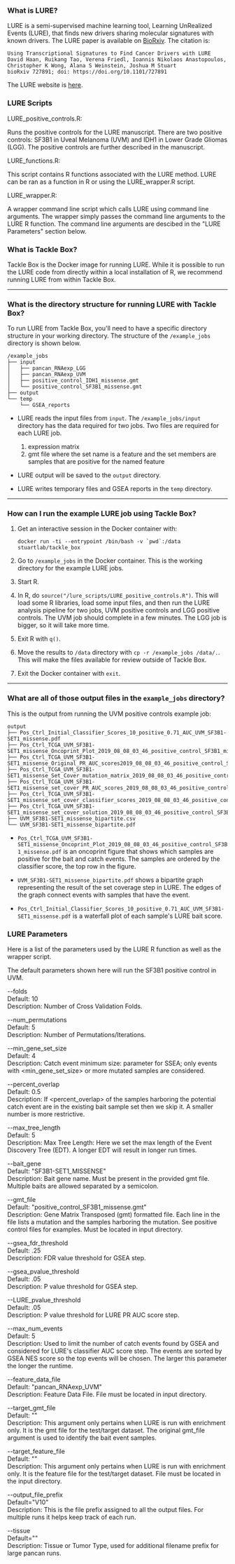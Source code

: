 ### What is LURE?

LURE is a semi-supervised machine learning tool, Learning UnRealized Events (LURE), that finds new drivers sharing molecular signatures with known drivers. The LURE paper is available on [BioRxiv](https://www.biorxiv.org/content/10.1101/727891v1). The citation is:


    Using Transcriptional Signatures to Find Cancer Drivers with LURE
    David Haan, Ruikang Tao, Verena Friedl, Ioannis Nikolaos Anastopoulos, Christopher K Wong, Alana S Weinstein, Joshua M Stuart
    bioRxiv 727891; doi: https://doi.org/10.1101/727891


The LURE website is [here](https://sysbiowiki.soe.ucsc.edu/lure).

### LURE Scripts

LURE_positive_controls.R: 

Runs the positive controls for the LURE manuscript. There are two positive controls: SF3B1 in Uveal Melanoma (UVM) and IDH1 in Lower Grade Gliomas (LGG). The positive controls are further described in the manuscript.

LURE_functions.R: 

This script contains R functions associated with the LURE method. LURE can be ran as a function in R or using the LURE_wrapper.R script.

LURE_wrapper.R: 

A wrapper command line script which calls LURE using command line arguments. The wrapper simply passes the command line arguments to the LURE R function. The command line arguments are descibed in the "LURE Parameters" section below.

### What is Tackle Box?

Tackle Box is the Docker image for running LURE. While it is possible to run the LURE code from directly within a local installation of R, we recommend running LURE from within Tackle Box.

---
### What is the directory structure for running LURE with Tackle Box?

To run LURE from Tackle Box, you'll need to have a specific directory structure in your working directory. The structure of the `/example_jobs` directory is shown below.


    /example_jobs
    ├── input
    │   ├── pancan_RNAexp_LGG
    │   ├── pancan_RNAexp_UVM
    │   ├── positive_control_IDH1_missense.gmt
    │   └── positive_control_SF3B1_missense.gmt
    ├── output
    └── temp
        └── GSEA_reports


- LURE reads the input files from `input`. The `/example_jobs/input` directory has the data required for two jobs. Two files are required for each LURE job.
  1. expression matrix
  2. gmt file where the set name is a feature and the set members are samples that are positive for the named feature

- LURE output will be saved to the `output` directory.

- LURE writes temporary files and GSEA reports in the `temp` directory.

---
### How can I run the example LURE job using Tackle Box?

1. Get an interactive session in the Docker container with:
    ```
    docker run -ti --entrypoint /bin/bash -v `pwd`:/data stuartlab/tackle_box
    ```


2. Go to `/example_jobs` in the Docker container. This is the working directory for the example LURE jobs.


3. Start R.


4. In R, do `source("/lure_scripts/LURE_positive_controls.R")`. This will load some R libraries, load some input files, and then run the LURE analysis pipeline for two jobs, UVM positive controls and LGG positive controls. The UVM job should complete in a few minutes. The LGG job is bigger, so it will take more time.

5. Exit R with `q()`.

5. Move the results to `/data` directory with `cp -r /example_jobs /data/.`. This will make the files available for review outside of Tackle Box.

6. Exit the Docker container with `exit`.

---
### What are all of those output files in the `example_jobs` directory?

This is the output from running the UVM positive controls example job:

    output
    ├── Pos_Ctrl_Initial_Classifier_Scores_10_positive_0.71_AUC_UVM_SF3B1-SET1_missense.pdf
    ├── Pos_Ctrl_TCGA_UVM_SF3B1-SET1_missense_Oncoprint_Plot_2019_08_08_03_46_positive_control_SF3B1_missense.pdf
    ├── Pos_Ctrl_TCGA_UVM_SF3B1-SET1_missense_Original_PR_AUC_scores2019_08_08_03_46_positive_control_SF3B1_missense.tsv
    ├── Pos_Ctrl_TCGA_UVM_SF3B1-SET1_missense_Set_Cover_mutation_matrix_2019_08_08_03_46_positive_control_SF3B1_missense.tsv
    ├── Pos_Ctrl_TCGA_UVM_SF3B1-SET1_missense_set_cover_PR_AUC_scores_2019_08_08_03_46_positive_control_SF3B1_missense.tsv
    ├── Pos_Ctrl_TCGA_UVM_SF3B1-SET1_missense_set_cover_classifier_scores_2019_08_08_03_46_positive_control_SF3B1_missense.tsv
    ├── Pos_Ctrl_TCGA_UVM_SF3B1-SET1_missense_set_cover_solution_2019_08_08_03_46_positive_control_SF3B1_missense.tsv
    ├── UVM_SF3B1-SET1_missense_bipartite.csv
    └── UVM_SF3B1-SET1_missense_bipartite.pdf

- `Pos_Ctrl_TCGA_UVM_SF3B1-SET1_missense_Oncoprint_Plot_2019_08_08_03_46_positive_control_SF3B1_missense.pdf` is an oncoprint figure that shows which samples are positive for the bait and catch events. The samples are ordered by the classifier score, the top row in the figure.

- `UVM_SF3B1-SET1_missense_bipartite.pdf` shows a bipartite graph representing the result of the set coverage step in LURE. The edges of the graph connect events with samples that have the event.

- `Pos_Ctrl_Initial_Classifier_Scores_10_positive_0.71_AUC_UVM_SF3B1-SET1_missense.pdf` is a waterfall plot of each sample's LURE bait score.

### LURE Parameters

Here is a list of the parameters used by the LURE R function as well as the wrapper script.

The default parameters shown here will run the SF3B1 positive control in UVM.

--folds<br />
Default: 10<br />
Description: Number of Cross Validation Folds.<br />

--num_permutations<br />
Default: 5<br />
Description: Number of Permutations/Iterations.<br />

--min_gene_set_size<br />
Default: 4<br />
Description: Catch event minimum size: parameter for SSEA; only events with <min_gene_set_size> or more mutated samples are considered.<br />

--percent_overlap<br />
Default: 0.5<br />
Description: If <percent_overlap> of the samples harboring the potential catch event are in the existing bait sample set  then we skip it. A smaller number is more restrictive.<br />

--max_tree_length<br />
Default: 5<br />
Description: Max Tree Length: Here we set the max length of the Event Discovery Tree (EDT). A longer EDT will result in longer run times.<br />

--bait_gene<br />
Default: "SF3B1-SET1_MISSENSE"<br />
Description: Bait gene name. Must be present in the provided gmt file. Multiple baits are allowed separated by a semicolon.<br />

--gmt_file<br />
Default: "positive_control_SF3B1_missense.gmt"<br />
Description: Gene Matrix Transposed (gmt) formatted file. Each line in the file lists a mutation and the samples harboring the mutation. See positive control files for examples. Must be located in input directory.<br />

--gsea_fdr_threshold<br />
Default: .25<br />
Description: FDR value threshold for GSEA step.<br />

--gsea_pvalue_threshold<br />
Default: .05<br />
Description: P value threshold for GSEA step.<br />

--LURE_pvalue_threshold<br />
Default: .05<br />
Description: P value threshold for LURE PR AUC score step.<br />

--max_num_events<br />
Default: 5<br />
Description: Used to limit the number of catch events found by GSEA and considered for LURE's classifier AUC score step.  The events are sorted by GSEA NES score so the top events will be chosen. The larger this parameter the longer the runtime.<br />

--feature_data_file<br />
Default: "pancan_RNAexp_UVM"<br />
Description: Feature Data File. File must be located in input directory.<br />

--target_gmt_file<br />
Default: ""<br />
Description: This argument only pertains when LURE is run with enrichment only.  It is the gmt file for the test/target dataset.  The original gmt_file argument is used to identify the bait event samples.<br />

--target_feature_file<br />
Default: ""<br />
Description: This argument only pertains when LURE is run with enrichment only.  It is the feature file for the test/target dataset. File must be located in the input directory.<br />

--output_file_prefix<br />
Default="V10"<br />
Description: This is the file prefix assigned to all the output files.  For multiple runs it helps keep track of each run.<br />

--tissue<br />
Default=""<br />
Description: Tissue or Tumor Type, used for additional filename prefix for large pancan runs.<br />
